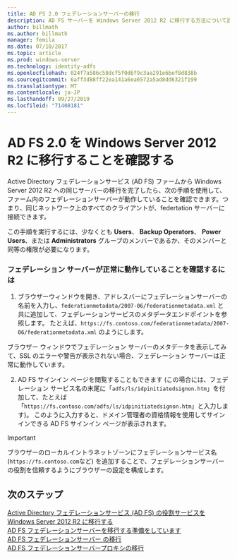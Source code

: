 ```yaml
---
title: AD FS 2.0 フェデレーションサーバーの移行
description: AD FS サーバーを Windows Server 2012 R2 に移行する方法について説明します。
author: billmath
ms.author: billmath
manager: femila
ms.date: 07/10/2017
ms.topic: article
ms.prod: windows-server
ms.technology: identity-adfs
ms.openlocfilehash: 024f7a586c58dcf5f0d6f9c3aa291e6bef8d838b
ms.sourcegitcommit: 6aff3d88ff22ea141a6ea6572a5ad8dd6321f199
ms.translationtype: MT
ms.contentlocale: ja-JP
ms.lasthandoff: 09/27/2019
ms.locfileid: "71408181"
---
```

# <a name="verify-the-ad-fs-20-migration-to-windows-server-2012-r2"></a>AD FS 2.0 を Windows Server 2012 R2 に移行することを確認する

Active Directory フェデレーションサービス (AD FS) ファームから Windows Server 2012 R2 への同じサーバーの移行を完了したら、次の手順を使用して、ファーム内のフェデレーションサーバーが動作していることを確認できます。つまり、同じネットワーク上のすべてのクライアントが、federtation サーバーに接続できます。  
  
この手順を実行するには、少なくとも **Users**、 **Backup Operators**、 **Power Users**、または **Administrators** グループのメンバーであるか、そのメンバーと同等の権限が必要になります。
  
### <a name="to-verify-that-a-federation-server-is-operational"></a>フェデレーション サーバーが正常に動作していることを確認するには  
  
1.  ブラウザーウィンドウを開き、アドレスバーにフェデレーションサーバーの名前を入力し、`federationmetadata/2007-06/federationmetadata.xml` と共に追加して、フェデレーションサービスのメタデータエンドポイントを参照します。 たとえば、`https://fs.contoso.com/federationmetadata/2007-06/federationmetadata.xml` のようにします。  
  
ブラウザー ウィンドウでフェデレーション サーバーのメタデータを表示してみて、SSL のエラーや警告が表示されない場合、フェデレーション サーバーは正常に動作しています。  
  
2. AD FS サインイン ページを閲覧することもできます (この場合には、フェデレーション サービス名の末尾に「`adfs/ls/idpinitiatedsignon.htm`」を付加して、たとえば「`https://fs.contoso.com/adfs/ls/idpinitiatedsignon.htm`」と入力します)。  このように入力すると、ドメイン管理者の資格情報を使用してサインインできる AD FS サインイン ページが表示されます。  
  
> [!IMPORTANT]
>  ブラウザーのローカルイントラネットゾーンにフェデレーションサービス名 (`https://fs.contoso.com`など) を追加することで、フェデレーションサーバーの役割を信頼するようにブラウザーの設定を構成します。  
  
## <a name="next-steps"></a>次のステップ
 [Active Directory フェデレーションサービス (AD FS) の役割サービスを Windows Server 2012 R2  に移行する](migrate-ad-fs-service-role-to-windows-server-r2.md)  
 [AD FS フェデレーションサーバーを移行する準備をしています](prepare-migrate-ad-fs-server-r2.md)  
 [AD FS フェデレーションサーバー  の移行](migrate-ad-fs-fed-server-r2.md)  
 [AD FS フェデレーションサーバープロキシの移行](migrate-fed-server-proxy-r2.md)   
